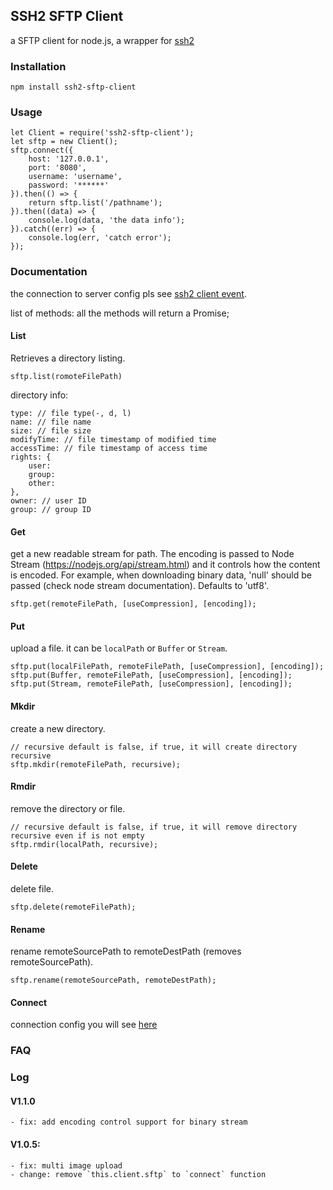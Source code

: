 ## SSH2 SFTP Client
a SFTP client for node.js, a wrapper for [ssh2](https://github.com/mscdex/ssh2)

### Installation
`npm install ssh2-sftp-client`

### Usage
```
let Client = require('ssh2-sftp-client');
let sftp = new Client();
sftp.connect({
    host: '127.0.0.1',
    port: '8080',
    username: 'username',
    password: '******'
}).then(() => {
    return sftp.list('/pathname');
}).then((data) => {
    console.log(data, 'the data info');
}).catch((err) => {
    console.log(err, 'catch error');
});
```

### Documentation
the connection to server config pls see [ssh2 client event](https://github.com/mscdex/ssh2#user-content-client-methods).

list of methods:
all the methods will return a Promise;
#### List
Retrieves a directory listing.

```
sftp.list(romoteFilePath)
```

directory info:

```
type: // file type(-, d, l)
name: // file name
size: // file size
modifyTime: // file timestamp of modified time
accessTime: // file timestamp of access time
rights: {
    user:
    group:
    other:
},
owner: // user ID
group: // group ID
```

#### Get
get a new readable stream for path. The encoding is passed to Node Stream (https://nodejs.org/api/stream.html) and it controls how the content is encoded. For example, when downloading binary data, 'null' should be passed (check node stream documentation). Defaults to 'utf8'.

```
sftp.get(remoteFilePath, [useCompression], [encoding]);
```

#### Put
upload a file. it can be `localPath` or `Buffer` or `Stream`.

```
sftp.put(localFilePath, remoteFilePath, [useCompression], [encoding]);
sftp.put(Buffer, remoteFilePath, [useCompression], [encoding]);
sftp.put(Stream, remoteFilePath, [useCompression], [encoding]);
```

#### Mkdir
create a new directory.

```
// recursive default is false, if true, it will create directory recursive
sftp.mkdir(remoteFilePath, recursive);
```

#### Rmdir
remove the directory or file.

```
// recursive default is false, if true, it will remove directory recursive even if is not empty
sftp.rmdir(localPath, recursive);
```

#### Delete
delete file.

```
sftp.delete(remoteFilePath);
```

#### Rename
rename remoteSourcePath to remoteDestPath (removes remoteSourcePath).

```
sftp.rename(remoteSourcePath, remoteDestPath);
```

#### Connect
connection config you will see [here](https://github.com/mscdex/ssh2#user-content-client-methods)

### FAQ

### Log
#### V1.1.0
    - fix: add encoding control support for binary stream

#### V1.0.5:

    - fix: multi image upload
    - change: remove `this.client.sftp` to `connect` function

